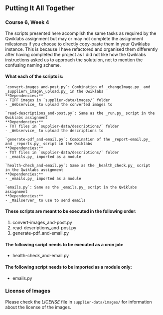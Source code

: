 ## Putting It All Together
### Course 6, Week 4

The scripts presented here accomplish the same tasks as required by
the Qwiklabs assignment but may or may not complete the assignment
milestones if you choose to directly copy-paste them in your Qwiklabs
instance. This is because I have refactored and organised them differently
after having completed the project as I did not like how the Qwiklabs
instructions asked us to approach the solutuion, not to mention the
confusing naming scheme.

#### What each of the scripts is:
	`convert-images_and-post.py`: Combination of _changeImage.py_ and
	_supplier\_image\_upload.py_ in the Qwiklabs  
	**Dependencies:**  
	- TIFF images in `supplier-data/images/` folder  
	- _Webservice_ to upload the converted images to  

	`read-descriptions_and-post.py`: Same as the _run.py_ script in the
	Qwiklabs assignment  
	**Dependencies:**  
	- TXT files in `supplier-data/descriptions/` folder  
	- _Webservice_ to upload the descriptions to  

	`generate-pdf_and-email.py`: Combination of the _report-email.py_
	and _reports.py_ script	in the Qwiklabs  
	**Dependencies:**  
	- TXT files in `supplier-data/descriptions/` folder  
	- _emails.py_ imported as a module  

	`health-check_and-email.py`: Same as the _health_check.py_ script
	in the Qwiklabs assignment  
	**Dependencies:**  
	- _emails.py_ imported as a module  

	`emails.py`: Same as the _emails.py_ script in the Qwiklabs
	assignment  
	**Dependencies:**  
	- _Mailserver_ to use to send emails  


#### These scripts are meant to be executed in the following order:
1. convert-images_and-post.py
2. read-descriptions_and-post.py
3. generate-pdf_and-email.py

#### The following script needs to be executed as a cron job:
- health-check_and-email.py

#### The following script needs to be imported as a module only:
- emails.py

### License of Images
Please check the _LICENSE_ file in `supplier-data/images/` for information
about the license of the images.

